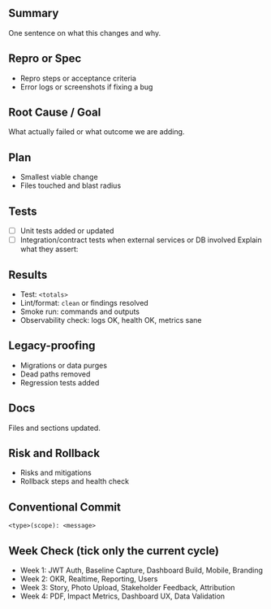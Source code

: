 ## Summary
One sentence on what this changes and why.

## Repro or Spec
- Repro steps or acceptance criteria
- Error logs or screenshots if fixing a bug

## Root Cause / Goal
What actually failed or what outcome we are adding.

## Plan
- Smallest viable change
- Files touched and blast radius

## Tests
- [ ] Unit tests added or updated
- [ ] Integration/contract tests when external services or DB involved
Explain what they assert:

## Results
- Test: `<totals>`  
- Lint/format: `clean` or findings resolved  
- Smoke run: commands and outputs  
- Observability check: logs OK, health OK, metrics sane

## Legacy-proofing
- Migrations or data purges  
- Dead paths removed  
- Regression tests added

## Docs
Files and sections updated.

## Risk and Rollback
- Risks and mitigations  
- Rollback steps and health check

## Conventional Commit
`<type>(scope): <message>`

## Week Check (tick only the current cycle)
- Week 1: JWT Auth, Baseline Capture, Dashboard Build, Mobile, Branding
- Week 2: OKR, Realtime, Reporting, Users
- Week 3: Story, Photo Upload, Stakeholder Feedback, Attribution
- Week 4: PDF, Impact Metrics, Dashboard UX, Data Validation

